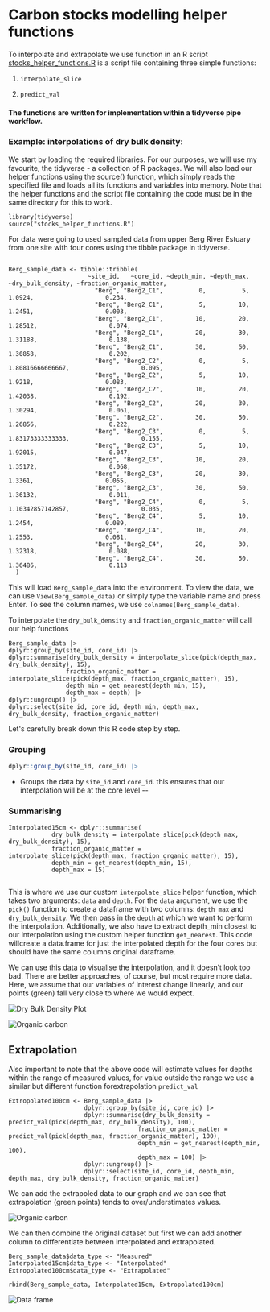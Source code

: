 # Carbon stocks modelling helper functions

To interpolate and extrapolate we use function in an R script [stocks_helper_functions.R](stocks_helper_functions.R) is a script file containing three simple functions:

1. `interpolate_slice`

1. `predict_val`

#### The functions are written for implementation within a tidyverse pipe workflow.

### Example: interpolations of dry bulk density:

We start by loading the required libraries. For our purposes, we will use my favourite, the tidyverse - a collection of R packages. We will also load our helper functions using the source() function, which simply reads the specified file and loads all its functions and variables into memory. Note that the helper functions and the script file containing the code must be in the same directory for this to work.


```
library(tidyverse)
source("stocks_helper_functions.R")

```

For data were going to used sampled data from upper Berg River Estuary from one site with four cores using the tibble package in tidyverse.

```

Berg_sample_data <- tibble::tribble(
                      ~site_id,   ~core_id, ~depth_min, ~depth_max, ~dry_bulk_density, ~fraction_organic_matter,
                        "Berg", "Berg2_C1",          0,          5,            1.0924,                    0.234,
                        "Berg", "Berg2_C1",          5,         10,            1.2451,                    0.003,
                        "Berg", "Berg2_C1",         10,         20,           1.28512,                    0.074,
                        "Berg", "Berg2_C1",         20,         30,           1.31188,                    0.138,
                        "Berg", "Berg2_C1",         30,         50,           1.30858,                    0.202,
                        "Berg", "Berg2_C2",          0,          5,  1.80816666666667,                    0.095,
                        "Berg", "Berg2_C2",          5,         10,            1.9218,                    0.083,
                        "Berg", "Berg2_C2",         10,         20,           1.42038,                    0.192,
                        "Berg", "Berg2_C2",         20,         30,           1.30294,                    0.061,
                        "Berg", "Berg2_C2",         30,         50,           1.26856,                    0.222,
                        "Berg", "Berg2_C3",          0,          5,  1.83173333333333,                    0.155,
                        "Berg", "Berg2_C3",          5,         10,           1.92015,                    0.047,
                        "Berg", "Berg2_C3",         10,         20,           1.35172,                    0.068,
                        "Berg", "Berg2_C3",         20,         30,            1.3361,                    0.055,
                        "Berg", "Berg2_C3",         30,         50,           1.36132,                    0.011,
                        "Berg", "Berg2_C4",          0,          5,  1.10342857142857,                    0.035,
                        "Berg", "Berg2_C4",          5,         10,            1.2454,                    0.089,
                        "Berg", "Berg2_C4",         10,         20,            1.2553,                    0.081,
                        "Berg", "Berg2_C4",         20,         30,           1.32318,                    0.088,
                        "Berg", "Berg2_C4",         30,         50,           1.36486,                    0.113
  )

```

This will load `Berg_sample_data` into the environment. To view the data, we can use `View(Berg_sample_data)` or simply type the variable name and press Enter.
To see the column names, we use `colnames(Berg_sample_data)`.

To interpolate the `dry_bulk_density` and `fraction_organic_matter` will call our help functions

```
Berg_sample_data |>
dplyr::group_by(site_id, core_id) |>
dplyr::summarise(dry_bulk_density = interpolate_slice(pick(depth_max, dry_bulk_density), 15),
                fraction_organic_matter = interpolate_slice(pick(depth_max, fraction_organic_matter), 15), 
                depth_min = get_nearest(depth_min, 15),
                depth_max = depth) |>
dplyr::ungroup() |>
dplyr::select(site_id, core_id, depth_min, depth_max, dry_bulk_density, fraction_organic_matter)

```

Let's carefully break down this R code step by step. 

### Grouping

```r
dplyr::group_by(site_id, core_id) |>
```

* Groups the data by `site_id` and `core_id`. this ensures that our interpolation will be at the core level
--

###  Summarising

```
Interpolated15cm <- dplyr::summarise(
		    dry_bulk_density = interpolate_slice(pick(depth_max, dry_bulk_density), 15),
		    fraction_organic_matter = interpolate_slice(pick(depth_max, fraction_organic_matter), 15), 
		    depth_min = get_nearest(depth_min, 15),
		    depth_max = 15)
      
```

This is where we use our custom `interpolate_slice` helper function, which takes two arguments: `data` and `depth`. For the `data` argument, we use the `pick()` function to create a dataframe with two columns: `depth_max` and `dry_bulk_density`. We then pass in the `depth` at which we want to perform the interpolation. Additionally, we also have to extract depth_min closest to our interpolation using the custom helper function ``get_nearest``. This code willcreate a data.frame for just the interpolated depth for the four cores but should have the same columns original dataframe.

We can use this data to visualise the interpolation, and it doesn’t look too bad. There are better approaches, of course, but most require more data. Here, we assume that our variables of interest change linearly, and our points (green) fall very close to where we would expect.  

![Dry Bulk Density Plot](../plots/dry_bulk_density_interpolation.png)

![Organic carbon](../plots/fraction_organic_matter_interpolation.png)

## Extrapolation

Also important to note that the above code will estimate values for depths within the range of measured values, for value outside the range we use a similar but different function forextrapolation `predict_val`


```
Extropolated100cm <- Berg_sample_data |>
                     dplyr::group_by(site_id, core_id) |>
                     dplyr::summarise(dry_bulk_density = predict_val(pick(depth_max, dry_bulk_density), 100),
                                    fraction_organic_matter = predict_val(pick(depth_max, fraction_organic_matter), 100), 
                                    depth_min = get_nearest(depth_min, 100),
                                    depth_max = 100) |>
                     dplyr::ungroup() |>
                     dplyr::select(site_id, core_id, depth_min, depth_max, dry_bulk_density, fraction_organic_matter)

```
We can add the extrapoled data to our graph and we can see that extrapolation (green points)  tends to over/understimates values.

![Organic carbon](../plots/fraction_organic_matter100.png)


We can then combine the original dataset but first we can add another column to differentiate between interpolated and extrapolated.

```
Berg_sample_data$data_type <- "Measured"
Interpolated15cm$data_type <- "Interpolated"
Extropolated100cm$data_type <- "Extrapolated"

```

```
rbind(Berg_sample_data, Interpolated15cm, Extropolated100cm)

```

![Data frame](../plots/dataframe_example.png)